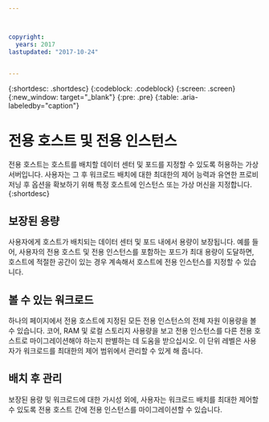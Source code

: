 ```yaml
---



copyright:
  years: 2017
lastupdated: "2017-10-24"


---
```


{:shortdesc: .shortdesc}
{:codeblock: .codeblock}
{:screen: .screen}
{:new_window: target="_blank"}
{:pre: .pre}
{:table: .aria-labeledby="caption"}


# 전용 호스트 및 전용 인스턴스 

전용 호스트는 호스트를 배치할 데이터 센터 및 포드를 지정할 수 있도록 허용하는 가상 서버입니다. 사용자는 그 후 워크로드 배치에 대한 최대한의 제어 능력과 유연한 프로비저닝 후 옵션을 확보하기 위해 특정 호스트에 인스턴스 또는 가상 머신을 지정합니다.
{:shortdesc}

## 보장된 용량
사용자에게 호스트가 배치되는 데이터 센터 및 포드 내에서 용량이 보장됩니다. 예를 들어, 사용자의 전용 호스트 및 전용 인스턴스를 포함하는 포드가 최대 용량이 도달하면, 호스트에 적절한 공간이 있는 경우 계속해서 호스트에 전용 인스턴스를 지정할 수 있습니다. 

## 볼 수 있는 워크로드
하나의 페이지에서 전용 호스트에 지정된 모든 전용 인스턴스의 전체 자원 이용량을 볼 수 있습니다. 코어, RAM 및 로컬 스토리지 사용량을 보고 전용 인스턴스를 다른 전용 호스트로 마이그레이션해야 하는지 판별하는 데 도움을 받으십시오. 이 단위 레벨은 사용자가 워크로드를 최대한의 제어 범위에서 관리할 수 있게 해 줍니다.  

## 배치 후 관리
보장된 용량 및 워크로드에 대한 가시성 외에, 사용자는 워크로드 배치를 최대한 제어할 수 있도록 전용 호스트 간에 전용 인스턴스를 마이그레이션할 수 있습니다. 
